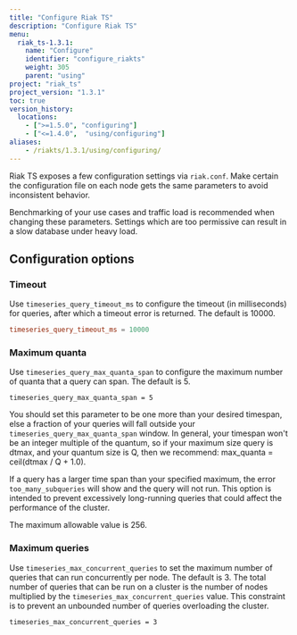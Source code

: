 ```yaml
---
title: "Configure Riak TS"
description: "Configure Riak TS"
menu:
  riak_ts-1.3.1:
    name: "Configure"
    identifier: "configure_riakts"
    weight: 305
    parent: "using"
project: "riak_ts"
project_version: "1.3.1"
toc: true
version_history:
  locations:
    - [">=1.5.0", "configuring"]
    - ["<=1.4.0",  "using/configuring"]
aliases:
    - /riakts/1.3.1/using/configuring/
---
```



[glossary quanta]: ../../learn/glossary/quanta


Riak TS exposes a few configuration settings via `riak.conf`. Make certain the configuration file on each node gets the same parameters to avoid inconsistent behavior.

Benchmarking of your use cases and traffic load is recommended when changing these parameters. Settings which are too permissive can result in a slow database under heavy load.

## Configuration options

### Timeout

Use `timeseries_query_timeout_ms` to configure the timeout (in milliseconds) for queries, after which a timeout error is returned. The default is 10000.

```riak.conf
timeseries_query_timeout_ms = 10000
```


### Maximum quanta

Use `timeseries_query_max_quanta_span` to configure the maximum number of quanta that a query can span. The default is 5.

```
timeseries_query_max_quanta_span = 5
```

You should set this parameter to be one more than your desired timespan, else a fraction of your queries will fall outside your `timeseries_query_max_quanta_span` window. In general, your timespan won't be an integer multiple of the quantum, so if your maximum size query is dtmax, and your quantum size is Q, then we recommend: 
max_quanta = ceil(dtmax / Q + 1.0). 

If a query has a larger time span than your specified maximum, the error `too_many_subqueries` will show and the query will not run. This option is intended to prevent excessively long-running queries that could affect the performance of the cluster.

The maximum allowable value is 256.


### Maximum queries

Use `timeseries_max_concurrent_queries` to set the maximum number of queries that can run concurrently per node. The default is 3. The total number of queries that can be run on a cluster is the number of nodes multiplied by the `timeseries_max_concurrent_queries` value. This constraint is to prevent an unbounded number of queries overloading the cluster.

```
timeseries_max_concurrent_queries = 3
```
